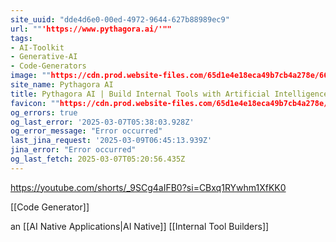 ```yaml
---
site_uuid: "dde4d6e0-00ed-4972-9644-627b88989ec9"
url: ""'https://www.pythagora.ai/'""
tags:
- AI-Toolkit
- Generative-AI
- Code-Generators
image: ""https://cdn.prod.website-files.com/65d1e4e18eca49b7cb4a278e/66fb8474184667021bf358ca_Screenshot%202024-09-27%20at%2009.28.53%20(3).jpg""
site_name: Pythagora AI
title: Pythagora AI | Build Internal Tools with Artificial Intelligence
favicon: ""https://cdn.prod.website-files.com/65d1e4e18eca49b7cb4a278e/65e29159db5d95ab3dbd6a54_favicon_32_square_more.png""
og_errors: true
og_last_error: '2025-03-07T05:38:03.928Z'
og_error_message: "Error occurred"
last_jina_request: '2025-03-09T06:45:13.939Z'
jina_error: "Error occurred"
og_last_fetch: 2025-03-07T05:20:56.435Z
---
```

https://youtube.com/shorts/_9SCg4aIFB0?si=CBxq1RYwhm1XfKK0

[[Code Generator]]

an [[AI Native Applications|AI Native]] [[Internal Tool Builders]]

